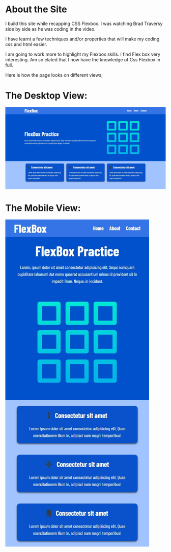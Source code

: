 # About the Site

I build this site while recapping CSS Flexbox. I was watching Brad Traversy side by side as he was coding in the video. 

I have learnt a few techniques and/or properties that will make my coding css and html easier.  

I am going to work more to highlight my Flexbox skills. 
I find Flex box very interesting. Am so elated that I now have the knowledge of Css Flexbox in full.

Here is how the page looks on different views;

# The Desktop View:

![](Desktop-view.png)

# The Mobile View:

![](Mobile-view.png)